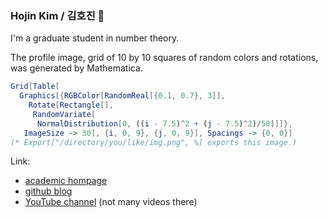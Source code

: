 ### Hojin Kim / 김호진 👋

I'm a graduate student in number theory. 

The profile image, grid of 10 by 10 squares of random colors and rotations, was generated by Mathematica.
```Mathematica
Grid[Table[
  Graphics[{RGBColor[RandomReal[{0.1, 0.7}, 3]], 
    Rotate[Rectangle[], 
     RandomVariate[
      NormalDistribution[0, ((i - 7.5)^2 + (j - 7.5)^2)/50]]]}, 
   ImageSize -> 30], {i, 0, 9}, {j, 0, 9}], Spacings -> {0, 0}]
(* Export["/directory/you/like/img.png", %] exports this image.)
```

Link: 
* [academic hompage](https://mathsci.kaist.ac.kr/~hjkim)
* [github blog](https://blog.hojin.kim)
* [YouTube channel](https://www.youtube.com/@see_some_music) (not many videos there)
